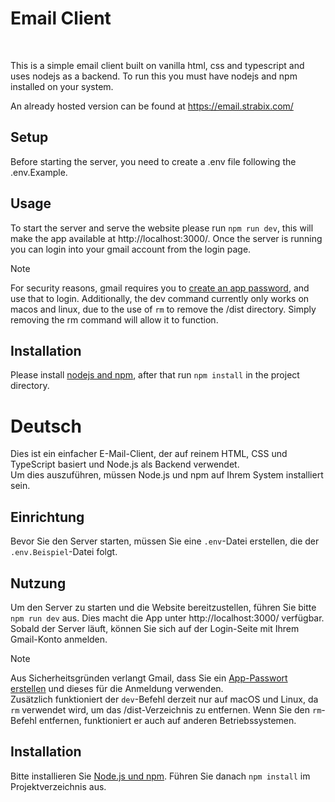 # Email Client
<br/>

This is a simple email client built on vanilla html, css and typescript and uses nodejs as a backend.
To run this you must have nodejs and npm installed on your system.

An already hosted version can be found at https://email.strabix.com/

## Setup
Before starting the server, you need to create a .env file following the .env.Example.

## Usage

To start the server and serve the website please run `npm run dev`, this will make the app available at http://localhost:3000/.
Once the server is running you can login into your gmail account from the login page.

> [!Note]
> For security reasons, gmail requires you to [create an app password](https://www.google.com/url?sa=t&source=web&rct=j&opi=89978449&url=https://support.google.com/accounts/answer/185833%3Fhl%3Den&ved=2ahUKEwjGzp3ozPqKAxXgJNAFHaPkK7oQFnoECAsQAQ&usg=AOvVaw2qwXmKRTjsa0k-q38HqJIX), and use that to login.
> Additionally, the dev command currently only works on macos and linux, due to the use of `rm` to remove the /dist directory. Simply removing the rm command will allow it to function.
>

## Installation

Please install [nodejs and npm](https://nodejs.org/en/download), after that run `npm install` in the project directory.

# Deutsch

Dies ist ein einfacher E-Mail-Client, der auf reinem HTML, CSS und TypeScript basiert und Node.js als Backend verwendet.  
Um dies auszuführen, müssen Node.js und npm auf Ihrem System installiert sein.

## Einrichtung  
Bevor Sie den Server starten, müssen Sie eine `.env`-Datei erstellen, die der `.env.Beispiel`-Datei folgt.

## Nutzung

Um den Server zu starten und die Website bereitzustellen, führen Sie bitte `npm run dev` aus. Dies macht die App unter http://localhost:3000/ verfügbar.  
Sobald der Server läuft, können Sie sich auf der Login-Seite mit Ihrem Gmail-Konto anmelden.

> [!Note]  
> Aus Sicherheitsgründen verlangt Gmail, dass Sie ein [App-Passwort erstellen](https://www.google.com/url?sa=t&source=web&rct=j&opi=89978449&url=https://support.google.com/accounts/answer/185833%3Fhl%3Den&ved=2ahUKEwjGzp3ozPqKAxXgJNAFHaPkK7oQFnoECAsQAQ&usg=AOvVaw2qwXmKRTjsa0k-q38HqJIX) und dieses für die Anmeldung verwenden.  
> Zusätzlich funktioniert der `dev`-Befehl derzeit nur auf macOS und Linux, da `rm` verwendet wird, um das /dist-Verzeichnis zu entfernen. Wenn Sie den `rm`-Befehl entfernen, funktioniert er auch auf anderen Betriebssystemen.

## Installation

Bitte installieren Sie [Node.js und npm](https://nodejs.org/en/download). Führen Sie danach `npm install` im Projektverzeichnis aus.
